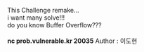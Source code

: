 This Challenge remake...<br>
i want many solve!!!<br>
do you know Buffer Overflow???<br><br>
<b>nc prob.vulnerable.kr 20035</b>
Author : 이도현